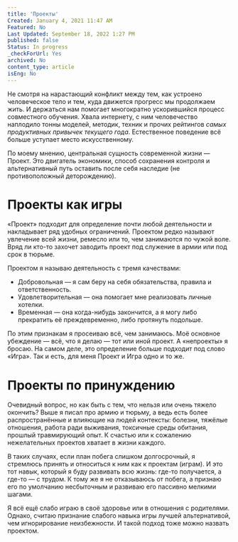 ```yaml
---
title: 'Проекты'
Created: January 4, 2021 11:47 AM
Featured: No
Last Updated: September 18, 2022 1:27 PM
published: false
Status: In progress
_checkForUrl: Yes
archived: No
content_type: article
isEng: No
---
```


Не смотря на нарастающий конфликт между тем, как устроено человеческое тело и тем, куда движется прогресс мы продолжаем жить. И держаться нам помогает многократно ускорившийся процесс совместного обучения. Хвала интернету, с ним человечество наплодило тонны моделей, методик, техник и прочих рейтингов *самых продуктивных привычек текущего года*. Естественное поведение всё больше уступает место искусственному. 

По моему мнению, центральная сущность современной жизни — Проект. Это двигатель экономики, способ сохранения контроля и альтернативный путь оставить после себя наследие (не противоположный деторождению).

# Проекты как игры

«Проект» подходит для определение почти любой деятельности и накладывает ряд удобных ограничений. Проектом редко называют увлечение всей жизни, ремесло или то, чем занимаются по чужой воле. Вряд ли кто-то захочет заводить проект под служение в армии или под срок в тюрьме.

Проектом я называю деятельность с тремя качествами:

- Добровольная — я сам беру на себя обязательства, правила и ответственность.
- Удовлетворительная — она помогает мне реализовать личные хотелки.
- Временная — она когда-нибудь закончится, а я могу либо прекратить её преждевременно, либо протянуть подольше.

По этим признакам я просеиваю всё, чем занимаюсь. Моё основное убеждение — всё, что я делаю — тот или иной проект. А «непроекты» я бросаю. На самом деле, это определение больше подходит под слово «Игра». Так и есть, для меня Проект и Игра одно и то же. 

# Проекты по принуждению

Очевидный вопрос, но как быть с тем, что нельзя или очень тяжело окончить? Выше я писал про армию и тюрьму, а ведь есть более распространённые и влияющие на людей контексты: болезни, тяжёлые отношения, работа ради выживания, токсичные среды обитания, прошлый травмирующий опыт. К счастью или к сожалению нежелательных проектов хватает в жизни каждого.

В таких случаях, если план побега слишком долгосрочный, я стремлюсь принять и относиться к ним как к проектам (играм). И это тот навык, который я буду развивать всю жизнь: где-то получается, а где-то — с трудом. К тому же я не отказываюсь от побега, а признаю его по умолчанию несбыточным и развиваю его пассивно мелкими шагами.

Я всё ещё слабо играю в своё здоровье или в отношения с родителями. Однако, считаю признание слабого навыка игры лучшей альтернативой, чем игнорирование неизбежности. И такой подход тоже можно назвать проектом.